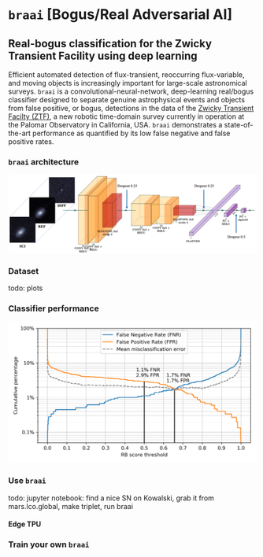 # `braai` \[Bogus/Real Adversarial AI\]
## Real-bogus classification for the Zwicky Transient Facility using deep learning

Efficient automated detection of flux-transient, reoccurring flux-variable, and moving objects 
is increasingly important for large-scale astronomical surveys. `braai` is a convolutional-neural-network, 
deep-learning real/bogus classifier designed to separate genuine astrophysical events and objects 
from false positive, or bogus, detections in the data of the [Zwicky Transient Facilty (ZTF)](https://ztf.caltech.edu), 
a new robotic time-domain survey currently in operation at the Palomar Observatory in California, USA.
`braai` demonstrates a state-of-the-art performance as quantified by 
its low false negative and false positive rates.

### `braai` architecture

![](doc/fig-braai.png)

### Dataset

todo: plots  

### Classifier performance

![](doc/fig-perf_d6_m7.png)

### Use `braai`

todo: jupyter notebook: find a nice SN on Kowalski, grab it from mars.lco.global, make triplet, run braai

#### Edge TPU

### Train your own `braai`